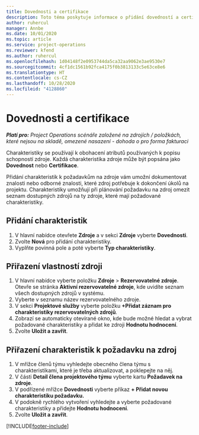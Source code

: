 ```yaml
---
title: Dovednosti a certifikace
description: Toto téma poskytuje informace o přidání dovedností a certifikačních charakteristik ke zdrojům.
author: ruhercul
manager: Annbe
ms.date: 10/01/2020
ms.topic: article
ms.service: project-operations
ms.reviewer: kfend
ms.author: ruhercul
ms.openlocfilehash: 1d04148f2e0953744da5ca32aa9062e3ae9530e7
ms.sourcegitcommit: 4cf1dc1561b92fca4175f0b3813133c5e63ce8e6
ms.translationtype: HT
ms.contentlocale: cs-CZ
ms.lasthandoff: 10/28/2020
ms.locfileid: "4128860"
---
```

# <a name="skills-and-certifications"></a>Dovednosti a certifikace
_**Platí pro:** Project Operations scénáře založené na zdrojích / položkách, které nejsou na skladě, omezené nasazení - dohoda o pro forma fakturaci_

Charakteristiky se používají k obohacení atributů používaných k popisu schopností zdroje. Každá charakteristika zdroje může být popsána jako **Dovednost** nebo **Certifikace**.

Přidání charakteristik k požadavkům na zdroje vám umožní dokumentovat znalosti nebo odborné znalosti, které zdroj potřebuje k dokončení úkolů na projektu. Charakteristiky umožňují při plánování požadavku na zdroj omezit seznam dostupných zdrojů na ty zdroje, které mají požadované charakteristiky.

## <a name="add-characteristics"></a>Přidání charakteristik

1. V hlavní nabídce otevřete **Zdroje** a v sekci **Zdroje** vyberte **Dovednosti**.
2. Zvolte **Nová** pro přidání charakteristiky.
3. Vyplňte povinná pole a poté vyberte **Typ charakteristiky**.

## <a name="assign-characteristics-to-resources"></a>Přiřazení vlastností zdroji

1. V hlavní nabídce vyberte položku **Zdroje** > **Rezervovatelné zdroje**. Otevře se stránka **Aktivní rezervovatelné zdroje**, kde uvidíte seznam všech dostupných zdrojů v systému.
2. Vyberte v seznamu název rezervovatelného zdroje.
3. V sekci **Projektové služby** vyberte položku **+Přidat záznam pro charakteristiky rezervovatelných zdrojů**.
4. Zobrazí se automaticky otevírané okno, kde bude možné hledat a vybrat požadované charakteristiky a přidat ke zdroji **Hodnotu hodnocení**.
5. Zvolte **Uložit a zavřít**.

## <a name="assign-characteristics-to-resource-requirements"></a>Přiřazení charakteristik k požadavku na zdroj

1. V mřížce členů týmu vyhledejte obecného člena týmu s charakteristikami, které je třeba aktualizovat, a poklepejte na něj.
2. V části **Detail člena projektového týmu** vyberte kartu **Požadavek na zdroje**.
3. V podřízené mřížce **Dovednosti** vyberte příkaz **+ Přidat novou charakteristiku požadavku.**
4. V podokně rychlého vytvoření vyhledejte a vyberte požadované charakteristiky a přidejte **Hodnotu hodnocení**.
5. Zvolte **Uložit a zavřít**.

[!INCLUDE[footer-include](../includes/footer-banner.md)]